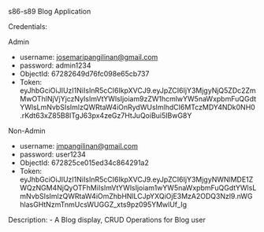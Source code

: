 s86-s89
Blog Application

Credentials:

Admin
   - username: josemaripangilinan@gmail.com
   - password: admin1234
   - ObjectId: 67282649d76fc098e65cb737
   - Token: eyJhbGciOiJIUzI1NiIsInR5cCI6IkpXVCJ9.eyJpZCI6IjY3MjgyNjQ5ZDc2ZmMwOThlNjVjYjczNyIsImVtYWlsIjoiam9zZW1hcmlwYW5naWxpbmFuQGdtYWlsLmNvbSIsImlzQWRtaW4iOnRydWUsImlhdCI6MTczMDY4NDk0NH0.rKdt63xZ85B8ITgJ63px4zeGz7HtJuQoiBui5IBwG8Y

Non-Admin
   - username: jmpangilinan@gmail.com
   - password: user1234
   - ObjectId: 672825ce015ed34c864291a2
   - Token: eyJhbGciOiJIUzI1NiIsInR5cCI6IkpXVCJ9.eyJpZCI6IjY3MjgyNWNlMDE1ZWQzNGM4NjQyOTFhMiIsImVtYWlsIjoiam1wYW5naWxpbmFuQGdtYWlsLmNvbSIsImlzQWRtaW4iOmZhbHNlLCJpYXQiOjE3MzA2ODQ3Nzl9.nWGhlasGHtNzmTnmUcsWUGGZ_xts9pz095YMwlUf_Ig


Description: 
    - A Blog display, CRUD Operations for Blog user
